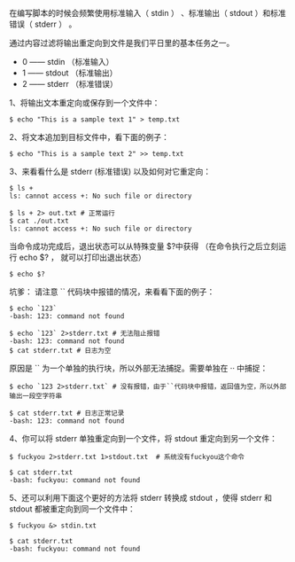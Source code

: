 在编写脚本的时候会频繁使用标准输入（ stdin ） 、标准输出（ stdout ）和标准错误（ stderr ） 。

通过内容过滤将输出重定向到文件是我们平日里的基本任务之一。

* 0 ——  stdin （标准输入）
* 1 ——  stdout （标准输出）
* 2 ——  stderr （标准错误）

1、将输出文本重定向或保存到一个文件中：

```
$ echo "This is a sample text 1" > temp.txt
```

2、将文本追加到目标文件中，看下面的例子：

```
$ echo "This is a sample text 2" >> temp.txt
```

3、来看看什么是 stderr \(标准错误\) 以及如何对它重定向：

```
$ ls +
ls: cannot access +: No such file or directory

$ ls + 2> out.txt # 正常运行
$ cat ./out.txt
ls: cannot access +: No such file or directory
```

当命令成功完成后，退出状态可以从特殊变量 $?中获得 （在命令执行之后立刻运行 echo $? ， 就可以打印出退出状态）

```
$ echo $?
```

坑爹： 请注意 \`\` 代码块中报错的情况，来看看下面的例子：

    $ echo `123`
    -bash: 123: command not found

    $ echo `123` 2>stderr.txt # 无法阻止报错
    -bash: 123: command not found
    $ cat stderr.txt # 日志为空

原因是 \`\` 为一个单独的执行块，所以外部无法捕捉。需要单独在 ·· 中捕捉：

    $ echo `123 2>stderr.txt` # 没有报错，由于``代码块中报错，返回值为空，所以外部输出一段空字符串

    $ cat stderr.txt # 日志正常记录
    -bash: 123: command not found

4、你可以将 stderr 单独重定向到一个文件，将 stdout 重定向到另一个文件：

```
$ fuckyou 2>stderr.txt 1>stdout.txt  # 系统没有fuckyou这个命令

$ cat stderr.txt
-bash: fuckyou: command not found
```

5、还可以利用下面这个更好的方法将 stderr 转换成 stdout ，使得 stderr 和 stdout 都被重定向到同一个文件中：

```
$ fuckyou &> stdin.txt

$ cat stderr.txt
-bash: fuckyou: command not found
```



